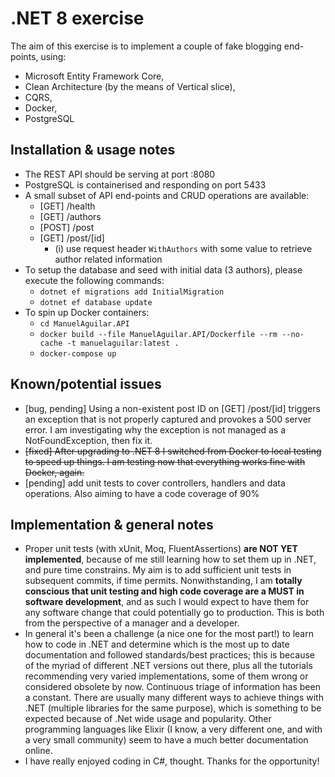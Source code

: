 # .NET 8 exercise

The aim of this exercise is to implement a couple of fake blogging end-points, using:

* Microsoft Entity Framework Core,
* Clean Architecture (by the means of Vertical slice),
* CQRS,
* Docker,
* PostgreSQL

## Installation & usage notes

* The REST API should be serving at port :8080
* PostgreSQL is containerised and responding on port 5433
* A small subset of API end-points and CRUD operations are available:
    * [GET] /health 
    * [GET] /authors
    * [POST] /post
    * [GET] /post/[id]
        * (i) use request header `WithAuthors` with some value to retrieve author related information
* To setup the database and seed with initial data (3 authors), please execute the following commands:
    * `dotnet ef migrations add InitialMigration`
    * `dotnet ef database update`
* To spin up Docker containers:
    * `cd ManuelAguilar.API`
    * `docker build --file ManuelAguilar.API/Dockerfile --rm --no-cache -t manuelaguilar:latest .`
    * `docker-compose up`

## Known/potential issues

* [bug, pending] Using a non-existent post ID on [GET] /post/[id] triggers an exception that is not properly captured and provokes a 500 server error. I am investigating why the exception is not managed as a NotFoundException, then fix it.
* ~~[fixed] After upgrading to .NET 8 I switched from Docker to local testing to speed up things. I am testing now that everything works fine with Docker, again.~~
* [pending] add unit tests to cover controllers, handlers and data operations. Also aiming to have a code coverage of 90%

## Implementation & general notes

* Proper unit tests (with xUnit, Moq, FluentAssertions) **are NOT YET implemented**, because of me still learning how to set them up in .NET, and pure time constrains. My aim is to add sufficient unit tests in subsequent commits, if time permits. Nonwithstanding, I am **totally conscious that unit testing and high code coverage are a MUST in software development**, and as such I would expect to have them for any software change that could potentially go to production. This is both from the perspective of a manager and a developer.
* In general it's been a challenge (a nice one for the most part!) to learn how to code in .NET and determine which is the most up to date documentation and followed standards/best practices; this is because of the myriad of different .NET versions out there, plus all the tutorials recommending very varied implementations, some of them wrong or considered obsolete by now. Continuous triage of information has been a constant. There are usually many different ways to achieve things with .NET (multiple libraries for the same purpose), which is something to be expected because of .Net wide usage and popularity. Other programming languages like Elixir (I know, a very different one, and with a very small community) seem to have a much better documentation online.
* I have really enjoyed coding in C#, thought. Thanks for the opportunity!
